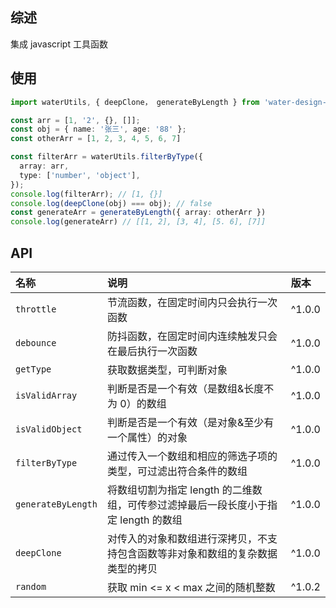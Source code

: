## 综述

集成 javascript 工具函数

## 使用

```ts
import waterUtils, { deepClone， generateByLength } from 'water-design-utils';

const arr = [1, '2', {}, []];
const obj = { name: '张三', age: '88' };
const otherArr = [1, 2, 3, 4, 5, 6, 7]

const filterArr = waterUtils.filterByType({
  array: arr,
  type: ['number', 'object'],
});
console.log(filterArr); // [1, {}]
console.log(deepClone(obj) === obj); // false
const generateArr = generateByLength({ array: otherArr })
console.log(generateArr) // [[1, 2], [3, 4], [5. 6], [7]]

```

## API

| 名称               | 说明                                                                               | 版本   |
| :----------------- | :--------------------------------------------------------------------------------- | :----- |
| `throttle`         | 节流函数，在固定时间内只会执行一次函数                                             | ^1.0.0 |
| `debounce`         | 防抖函数，在固定时间内连续触发只会在最后执行一次函数                               | ^1.0.0 |
| `getType`          | 获取数据类型，可判断对象                                                           | ^1.0.0 |
| `isValidArray`     | 判断是否是一个有效（是数组&长度不为 0）的数组                                      | ^1.0.0 |
| `isValidObject`    | 判断是否是一个有效（是对象&至少有一个属性）的对象                                  | ^1.0.0 |
| `filterByType`     | 通过传入一个数组和相应的筛选子项的类型，可过滤出符合条件的数组                     | ^1.0.0 |
| `generateByLength` | 将数组切割为指定 length 的二维数组，可传参过滤掉最后一段长度小于指定 length 的数组 | ^1.0.0 |
| `deepClone`        | 对传入的对象和数组进行深拷贝，不支持包含函数等非对象和数组的复杂数据类型的拷贝     | ^1.0.0 |
| `random`           | 获取 min <= x < max 之间的随机整数                                                 | ^1.0.2 |
